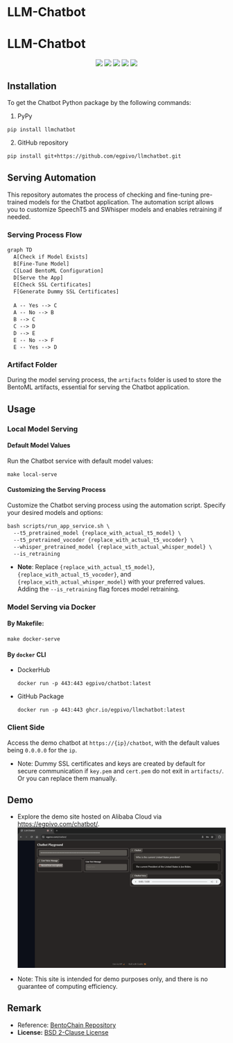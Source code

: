 # LLM-Chatbot
# LLM-Chatbot
<p align="center">
  <a href="https://github.com/egpivo/chatbot/actions"><img src="https://github.com/egpivo/chatbot/workflows/CI/badge.svg"/></a>
  <a href="https://codecov.io/gh/egpivo/chatbot"><img src="https://codecov.io/gh/egpivo/chatbot/branch/main/graph/badge.svg"/></a>
  <a href="https://hub.docker.com/r/egpivo/chatbot/tags"><img src="https://img.shields.io/docker/pulls/egpivo/chatbot"/></a>
  <a href="https://hub.docker.com/r/egpivo/chatbot/tags"><img src="https://img.shields.io/docker/image-size/egpivo/chatbot"/></a>
  <a href="https://pypi.org/project/llmchatbot/"><img src="https://img.shields.io/pypi/v/llmchatbot.svg?logo=pypi&label=PyPI&logoColor=silver"/></a>
</p>

<link rel="stylesheet" href="https://cdnjs.cloudflare.com/ajax/libs/font-awesome/5.15.3/css/all.min.css" integrity="sha512-...." crossorigin="anonymous" />

## Installation

To get the Chatbot Python package by the following commands:
1. PyPy
```shell
pip install llmchatbot
```

2. GitHub repository
```bash
pip install git+https://github.com/egpivo/llmchatbot.git
```
## Serving Automation
This repository automates the process of checking and fine-tuning pre-trained models for the Chatbot application. The automation script allows you to customize SpeechT5 and SWhisper models and enables retraining if needed.

### Serving Process Flow

```mermaid
graph TD
  A[Check if Model Exists]
  B[Fine-Tune Model]
  C[Load BentoML Configuration]
  D[Serve the App]
  E[Check SSL Certificates]
  F[Generate Dummy SSL Certificates]

  A -- Yes --> C
  A -- No --> B
  B --> C
  C --> D
  D --> E
  E -- No --> F
  E -- Yes --> D

```

### Artifact Folder
During the model serving process, the `artifacts` folder is used to store the BentoML artifacts, essential for serving the Chatbot application.
## Usage
### Local Model Serving
#### Default Model Values
Run the Chatbot service with default model values:
```shell
make local-serve
```
#### Customizing the Serving Process
Customize the Chatbot serving process using the automation script. Specify your desired models and options:

```shell
bash scripts/run_app_service.sh \
  --t5_pretrained_model {replace_with_actual_t5_model} \
  --t5_pretrained_vocoder {replace_with_actual_t5_vocoder} \
  --whisper_pretrained_model {replace_with_actual_whisper_model} \
  --is_retraining
```
- **Note**: Replace `{replace_with_actual_t5_model}`, `{replace_with_actual_t5_vocoder}`, and `{replace_with_actual_whisper_model}` with your preferred values. Adding the `--is_retraining` flag forces model retraining.


### Model Serving via Docker
#### By Makefile:
```shell
make docker-serve
```

#### By `docker` CLI
- DockerHub
  ```shell
  docker run -p 443:443 egpivo/chatbot:latest
  ```
- GitHub Package
  ```shell
  docker run -p 443:443 ghcr.io/egpivo/llmchatbot:latest
  ```
### Client Side
Access the demo chatbot at `https://{ip}/chatbot`, with the default values being `0.0.0.0` for the `ip`.

- Note: Dummy SSL certificates and keys are created by default for secure communication if `key.pem` and `cert.pem` do not exit in `artifacts/`. Or you can replace them manually.

## Demo <i class="fas fa-eye fa-lg"></i>
- Explore the demo site hosted on Alibaba Cloud via https://egpivo.com/chatbot/.
![demo.png](artifacts/image/demo_img.png)

- Note: This site is intended for demo purposes only, and there is no guarantee of computing efficiency.

## Remark
- Reference: [BentoChain Repository](https://github.com/ssheng/BentoChain)
- **License:** [BSD 2-Clause License](LICENSE)
